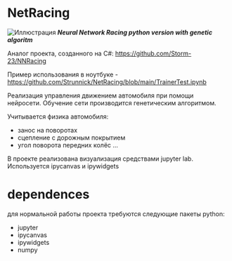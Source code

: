 # NetRacing
![Иллюстрация](https://github.com/Strunnick/NetRacing/img/)
___Neural Network Racing python version with genetic algoritm___

Аналог проекта, созданного на C#: https://github.com/Storm-23/NNRacing

Пример использования в ноутбуке - https://github.com/Strunnick/NetRacing/blob/main/TrainerTest.ipynb

Реализация управления движением автомобиля при помощи нейросети.
Обучение сети производится генетическим алгоритмом.

Учитывается физика автомобиля:
- занос на поворотах
- сцепление с дорожным покрытием
- угол поворота передних колёс ...

В проекте реализована визуализация средствами jupyter lab.
Используется ipycanvas и ipywidgets

# dependences
для нормальной работы проекта требуются следующие пакеты python:
- jupyter
- ipycanvas
- ipywidgets
- numpy
